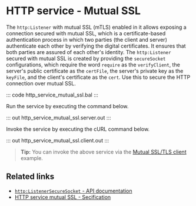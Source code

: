 # HTTP service - Mutual SSL

The `http:Listener` with mutual SSL (mTLS) enabled in it allows exposing a connection secured with mutual SSL, which is a certificate-based authentication process in which two parties (the client and server) authenticate each other by verifying the digital certificates. It ensures that both parties are assured of each other's identity. The `http:Listener` secured with mutual SSL is created by providing the `secureSocket` configurations, which require the word `require` as the `verifyClient`, the server's public certificate as the `certFile`, the server's private key as the `keyFile`, and the client's certificate as the `cert`. Use this to secure the HTTP connection over mutual SSL.

::: code http_service_mutual_ssl.bal :::

Run the service by executing the command below.

::: out http_service_mutual_ssl.server.out :::

Invoke the service by executing the cURL command below.

::: out http_service_mutual_ssl.client.out :::

>**Tip:** You can invoke the above service via the [Mutual SSL/TLS client](/learn/by-example/http-client-mutual-ssl/) example.

## Related links
- [`http:ListenerSecureSocket` - API documentation](https://lib.ballerina.io/ballerina/http/latest#ListenerSecureSocket)
- [HTTP service mutual SSL - Secification](/spec/http/#922-listener---mutual-ssl)
